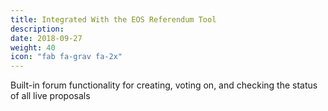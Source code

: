 ```yaml
---
title: Integrated With the EOS Referendum Tool
description:
date: 2018-09-27
weight: 40
icon: "fab fa-grav fa-2x"
---
```

Built-in forum functionality for creating, voting on, and checking the status of all live proposals
